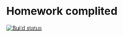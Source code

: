 # Homework complited

[![Build status](https://ci.appveyor.com/api/projects/status/xdp9j6im2wejc8lf?svg=true)](https://ci.appveyor.com/project/yung78/ajs-hw10)
